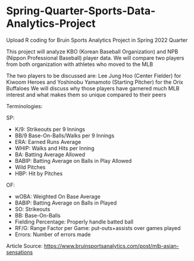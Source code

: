 # Spring-Quarter-Sports-Data-Analytics-Project
Upload R coding for Bruin Sports Analytics Project in Spring 2022 Quarter

This project will analyze KBO (Korean Baseball Organization) and NPB (Nippon Professional Baseball) player data. We will compare two players from both organization with athletes who moved to the MLB

The two players to be discussed are: Lee Jung Hoo (Center Fielder) for Kiwoom Heroes and Yoshinobu Yamamoto (Starting Pitcher) for the Orix Buffaloes
  We will discuss why those players have garnered much MLB interest and what makes them so unique compared to their peers

Terminologies:

SP:
- K/9: Strikeouts per 9 Innings
- BB/9 Base-On-Balls/Walks per 9 Innings
- ERA: Earned Runs Average
- WHIP: Walks and Hits per Inning
- BA: Batting Average Allowed
- BABIP: Batting Average on Balls in Play Allowed
- Wild Pitches
- HBP: Hit by Pitches

OF:
- wOBA: Weighted On Base Average
- BABIP: Batting Average on Balls in Played
- SO: Strikeouts
- BB: Base-On-Balls
- Fielding Percentage: Properly handle batted ball
- RF/G: Range Factor per Game: put-outs+assists over games played
- Errors: Number of errors made

Article Source: https://www.bruinsportsanalytics.com/post/mlb-asian-sensations

